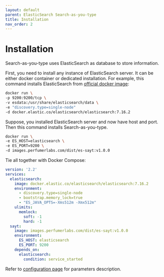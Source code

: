 ```yaml
---
layout: default
parent: ElasticSearch Search-as-you-type
title: Installation
nav_order: 2
---
```


Installation
============

Search-as-you-type uses ElasticSearch as database to store information.

First, you need to install any instance of ElasticSearch server. It can be either docker container or dedicated installation.
For example, this command installs ElasticSearch from [official docker image](https://www.elastic.co/guide/en/elasticsearch/reference/current/docker.html):

```bash
docker run \
-p 9200:9200/tcp \
-v esdata:/usr/share/elasticsearch/data \
-e "discovery.type=single-node"
-d docker.elastic.co/elasticsearch/elasticsearch:7.16.2
```

Suppose, you installed ElasticSearch server and now have host and port. Then this command installs Search-as-you-type.

```bash
docker run \
-e ES_HOST=elasticsearch \
-e ES_PORT=9200 \
-d images.perfumerlabs.com/dist/es-sayt:v1.0.0
```

Tie all together with Docker Compose:

```yml
version: '2.2'
services:
  elasticsearch:
    image: docker.elastic.co/elasticsearch/elasticsearch:7.16.2
    environment:
      - discovery.type=single-node
      - bootstrap.memory_lock=true
      - "ES_JAVA_OPTS=-Xms512m -Xmx512m"
    ulimits:
      memlock:
        soft: -1
        hard: -1
  sayt:
    image: images.perfumerlabs.com/dist/es-sayt:v1.0.0
    environment:
      ES_HOST: elasticsearch
      ES_PORT: 9200
    depends_on:
      elasticsearch:
        condition: service_started
```

Refer to [configuration page](/images/es-sayt/config) for parameters description.